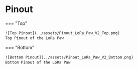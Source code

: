 # Pinout

=== "Top"

    ![Top Pinout](../assets/Pinout_LoRa_Paw_V2_Top.png)
    Top Pinout of the LoRa Paw

=== "Bottom"

    ![Bottom Pinout](../assets/Pinout_LoRa_Paw_V2_Bottom.png)
    Bottom Pinout of the LoRa Paw

